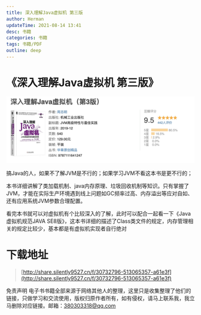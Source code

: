 ```yaml
---
title: 深入理解Java虚拟机 第三版
author: Herman
updateTime: 2021-08-14 13:41
desc: 书籍
categories: 书籍
tags: 书籍/PDF
outline: deep
---
```


# 《深入理解Java虚拟机 第三版》

![](https://raw.githubusercontent.com/silently9527/images/main/008i3skNgy1gu9kh2ydsij614g0e8tas02.jpg)

搞Java的人，如果不了解JVM是不行的；如果学习JVM不看这本书是更不行的；

本书详细讲解了类加载机制、java内存原理、垃圾回收机制等知识。只有掌握了JVM，才能在实际生产环境遇到线上问题如GC频率过高、内存溢出等应对自如、还有应用系统JVM参数合理配置。

看完本书就可以对虚拟机有个比较深入的了解，此时可以配合一起看一下《Java虚拟机规范JAVA SE8版》，这本书详细的描述了Class类文件的规定，内存管理相关的规定比较少，基本都是有虚拟机实现者自行绝对



# 下载地址
> [http://share.silently9527.cn/f/30732796-513065357-a61e3f](http://share.silently9527.cn/f/30732796-513065357-a61e3f)

免责声明
电子书书籍全部来源于网络其他人的整理，这里只是收集整理了他们的链接，只做学习和交流使用，版权归原作者所有，如有侵权，请马上联系我，我立马删除对应链接。邮箱：380303318@qq.com


